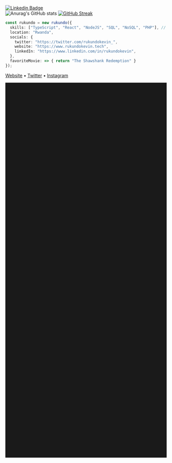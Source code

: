  <!-- Hi there! Feel free to make this your own but don't dare use my info -->
   [![Linkedin Badge](https://img.shields.io/badge/-Rukundo%20Kevin-blue?style=flat-square&logo=Linkedin&logoColor=white&link=https://www.linkedin.com/in/rukundokevin/)](https://www.linkedin.com/in/rukundokevin/)
<br>
![Anurag's GitHub stats](https://github-readme-stats.vercel.app/api?username=rukundo-kevin&&count_private=true&&show_icons=true&theme=vue-dark&&hide_rank=true&&custom_title=Rukundo%%Stats&&include_all_commits=true)
[![GitHub Streak](https://github-readme-streak-stats.herokuapp.com?user=rukundo-kevin&theme=merko)](https://git.io/streak-stats)

```ts
const rukundo = new rukundo({
  skills: ["TypeScript", "React", "NodeJS", "SQL", "NoSQL", "PHP"], // and a few more  :(
  location: "Rwanda",
  socials: {
    twitter: "https://twitter.com/rukundokevin_", 
    website: "https://www.rukundokevin.tech",
    linkedIn: "https://www.linkedin.com/in/rukundokevin",
  },
  favoriteMovie: => { return "The Shawshank Redemption" }
});
```
 <div style="align:center">
   <a href="https://www.rukundokevin.codes" target="_blank">Website</a> • 
   <a href="https://www.twitter.com/rukundokevin_" target="_blank"><i class="fab fa-twitter"></i> Twitter</a> •
   <a href="https://www.instagram.com/rukundokev.in/" target="_blank">Instagram</a> </h4>

<div>
 <hr style="height:30%">

 

